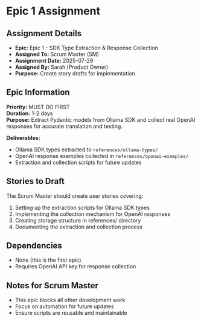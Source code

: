 # Epic 1 Assignment

## Assignment Details
- **Epic:** Epic 1 - SDK Type Extraction & Response Collection
- **Assigned To:** Scrum Master (SM)
- **Assignment Date:** 2025-07-29
- **Assigned By:** Sarah (Product Owner)
- **Purpose:** Create story drafts for implementation

## Epic Information
**Priority:** MUST DO FIRST  
**Duration:** 1-2 days  
**Purpose:** Extract Pydantic models from Ollama SDK and collect real OpenAI responses for accurate translation and testing.

**Deliverables:**
- Ollama SDK types extracted to `references/ollama-types/`
- OpenAI response examples collected in `references/openai-examples/`
- Extraction and collection scripts for future updates

## Stories to Draft
The Scrum Master should create user stories covering:
1. Setting up the extraction scripts for Ollama SDK types
2. Implementing the collection mechanism for OpenAI responses
3. Creating storage structure in references/ directory
4. Documenting the extraction and collection process

## Dependencies
- None (this is the first epic)
- Requires OpenAI API key for response collection

## Notes for Scrum Master
- This epic blocks all other development work
- Focus on automation for future updates
- Ensure scripts are reusable and maintainable